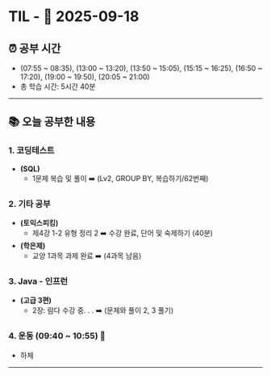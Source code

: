 # TIL - 📅 2025-09-18

## ⏰ 공부 시간
- (07:55 ~ 08:35), (13:00 ~ 13:20), (13:50 ~ 15:05), (15:15 ~ 16:25), (16:50 ~ 17:20), (19:00 ~ 19:50), (20:05 ~ 21:00)
- 총 학습 시간: 5시간 40분

---

## 📚 오늘 공부한 내용
### 1. 코딩테스트
- **(SQL)**
  - 1문제 복습 및 풀이 ➡️ (Lv2, GROUP BY, 복습하기/62번째)

### 2. 기타 공부
- **(토익스피킹)**
  - 제4강 1-2 유형 정리 2 ➡️ 수강 완료, 단어 및 숙제하기 (40분)
- **(학은제)**
  - 교양 1과목 과제 완료 ➡️ (4과목 남음)

### 3. Java - 인프런
- **(고급 3편)**
  - 2장: 람다 수강 중. . . ➡️ (문제와 풀이 2, 3 풀기)

### 4. 운동 (09:40 ~ 10:55) 👟
- 하체

---
